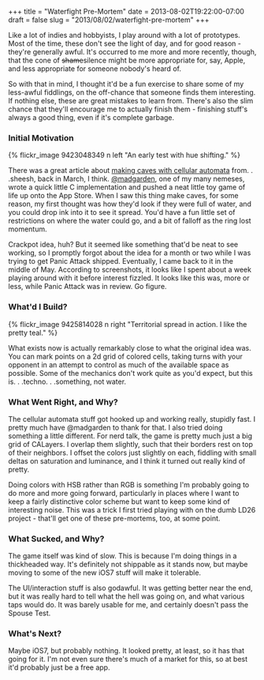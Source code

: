 +++
title = "Waterfight Pre-Mortem"
date = 2013-08-02T19:22:00-07:00
draft = false
slug = "2013/08/02/waterfight-pre-mortem"
+++

Like a lot of indies and hobbyists, I play around with a lot of prototypes.  Most of the time, these don't see the light of day, and for good reason - they're generally awful.  It's occurred to me more and more recently, though, that the cone of <s>shame</s>silence might be more appropriate for, say, Apple, and less appropriate for someone nobody's heard of.

So with that in mind, I thought it'd be a fun exercise to share some of my less-awful fiddlings, on the off-chance that someone finds them interesting.  If nothing else, these are great mistakes to learn from.  There's also the slim chance that they'll encourage me to actually finish them - finishing stuff's always a good thing, even if it's complete garbage.


### Initial Motivation
{% flickr_image 9423048349 n left "An early test with hue shifting." %}

There was a great article about [making caves with cellular automata](http://jeremykun.com/2012/07/29/the-cellular-automaton-method-for-cave-generation/) from. . .sheesh, back in March, I think.  [@madgarden](http://twitter.com/madgarden), one of my many nemeses, wrote a quick little C implementation and pushed a neat little toy game of life up onto the App Store.  When I saw this thing make caves, for some reason, my first thought was how they'd look if they were full of water, and you could drop ink into it to see it spread.  You'd have a fun little set of restrictions on where the water could go, and a bit of falloff as the ring lost momentum.

Crackpot idea, huh?  But it seemed like something that'd be neat to see working, so I promptly forgot about the idea for a month or two while I was trying to get Panic Attack shipped.  Eventually, I came back to it in the middle of May.  According to screenshots, it looks like I spent about a week playing around with it before interest fizzled.  It looks like this was, more or less, while Panic Attack was in review.  Go figure.

### What'd I Build?

{% flickr_image 9425814028 n right "Territorial spread in action.  I like the pretty teal." %}

What exists now is actually remarkably close to what the original idea was.  You can mark points on a 2d grid of colored cells, taking turns with your opponent in an attempt to control as much of the available space as possible.  Some of the mechanics don't work quite as you'd expect, but this is. . .techno. . .something, not water.

### What Went Right, and Why?
The cellular automata stuff got hooked up and working really, stupidly fast.  I pretty much have @madgarden to thank for that.  I also tried doing something a little different.  For nerd talk, the game is pretty much just a big grid of CALayers.  I overlap them slightly, such that their borders rest on top of their neighbors.  I offset the colors just slightly on each, fiddling with small deltas on saturation and luminance, and I think it turned out really kind of pretty.

Doing colors with HSB rather than RGB is something I'm probably going to do more and more going forward, particularly in places where I want to keep a fairly distinctive color scheme but want to keep some kind of interesting noise.  This was a trick I first tried playing with on the dumb LD26 project - that'll get one of these pre-mortems, too, at some point.

### What Sucked, and Why?
The game itself was kind of slow.  This is because I'm doing things in a thickheaded way.  It's definitely not shippable as it stands now, but maybe moving to some of the new iOS7 stuff will make it tolerable.

The UI/interaction stuff is also godawful.  It was getting better near the end, but it was really hard to tell what the hell was going on, and what various taps would do.  It was barely usable for me, and certainly doesn't pass the Spouse Test.

### What's Next?
Maybe iOS7, but probably nothing.  It looked pretty, at least, so it has that going for it.  I'm not even sure there's much of a market for this, so at best it'd probably just be a free app.
